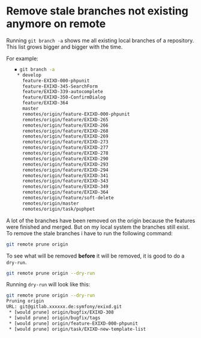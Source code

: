 # Remove stale branches not existing anymore on remote

Running `git branch -a` shows me all existing local branches of a repository. This list grows bigger and bigger with the time.

For example:
```bash
   ◾ git branch -a
    * develop
      feature-EXIXD-000-phpunit
      feature-EXIXD-345-SearchForm
      feature/EXIXD-339-autocomplete
      feature/EXIXD-350-ConfirmDialog
      feature/EXIXD-364
      master
      remotes/origin/feature-EXIXD-000-phpunit
      remotes/origin/feature/EXIXD-265
      remotes/origin/feature/EXIXD-266
      remotes/origin/feature/EXIXD-268
      remotes/origin/feature/EXIXD-269
      remotes/origin/feature/EXIXD-273
      remotes/origin/feature/EXIXD-277
      remotes/origin/feature/EXIXD-278
      remotes/origin/feature/EXIXD-290
      remotes/origin/feature/EXIXD-293
      remotes/origin/feature/EXIXD-294
      remotes/origin/feature/EXIXD-341
      remotes/origin/feature/EXIXD-343
      remotes/origin/feature/EXIXD-349
      remotes/origin/feature/EXIXD-364
      remotes/origin/feature/soft-delete
      remotes/origin/master
      remotes/origin/task/puphpet
```

A lot of the branches have been removed on the origin because the features were finished and merged. But on my local system the branches still exist.
To remove the stale branches i have to run the following command:
```bash
git remote prune origin
```

To see what will be removed **before** it will be removed, it is good to do a `dry-run`.
```bash
git remote prune origin --dry-run
```

Running `dry-run` will look like this:
```bash
git remote prune origin --dry-run
Pruning origin
URL: git@gitlab.xxxxxx.de:symfony/exixd.git
 * [would prune] origin/bugfix/EXIXD-308
 * [would prune] origin/bugfix/tags
 * [would prune] origin/feature-EXIXD-000-phpunit
 * [would prune] origin/task/EXIXD-new-template-list
```